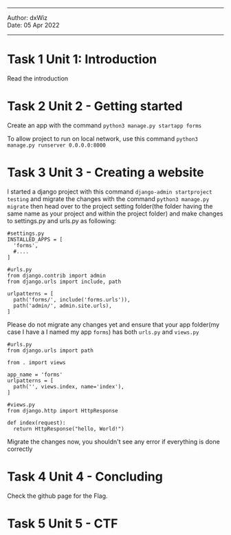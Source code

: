 ***

Author: dxWiz  
Date: 05 Apr 2022

***



# Task 1 Unit 1: Introduction  
Read the introduction  

# Task 2 Unit 2 - Getting started
Create an app with the command `python3 manage.py startapp forms`

To allow project to run on local network, use this command `python3 manage.py runserver 0.0.0.0:8000`

# Task 3 Unit 3 - Creating a website

I started a django project with this command `django-admin startproject testing` and migrate the changes with the command `python3 manage.py migrate` then head over to the project setting folder(the folder having the same name as your project and within the project folder) and make changes to settings.py and urls.py as following:

    #settings.py
    INSTALLED_APPS = [
      'forms',
      #....
    ]

<!-- -->

    #urls.py
    from django.contrib import admin
    from django.urls import include, path
    
    urlpatterns = [
      path('forms/', include('forms.urls')),
      path('admin/', admin.site.urls),
    ]

Please do not migrate any changes yet and ensure that your app folder(my case I have a I named my app `forms`) has both `urls.py` and `views.py`

    #urls.py
    from django.urls import path
    
    from . import views
    
    app_name = 'forms'
    urlpatterns = [
      path('', views.index, name='index'),
    ]
    
<!-- -->    

    #views.py
    from django.http import HttpResponse
    
    def index(request):
      return HttpResponse("hello, World!")

Migrate the changes now, you shouldn't see any error if everything is done correctly

# Task 4 Unit 4 - Concluding  
Check the github page for the Flag.

# Task 5 Unit 5 - CTF 
